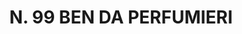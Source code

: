 ---
title: "N. 99 BEN DA PERFUMIERI"
plant-name: "N. 99"
plant-number: "099"
plant-xml: "/assets/xml/plant099.xml"
plant-title: "N. 99 BEN DA PERFUMIERI"
plant-taxon-link: ""
plant-taxon-link: ""
layout: single-xml
---